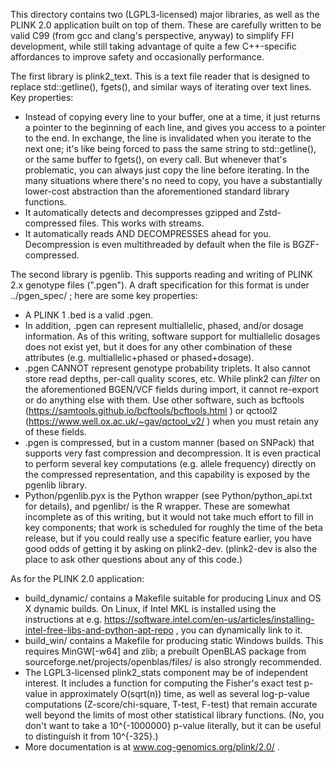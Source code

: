 This directory contains two (LGPL3-licensed) major libraries, as well as the
PLINK 2.0 application built on top of them.  These are carefully written to be
valid C99 (from gcc and clang's perspective, anyway) to simplify FFI
development, while still taking advantage of quite a few C++-specific
affordances to improve safety and occasionally performance.

The first library is plink2_text.  This is a text file reader that is designed
to replace std::getline(), fgets(), and similar ways of iterating over text
lines.  Key properties:
* Instead of copying every line to your buffer, one at a time, it just returns
  a pointer to the beginning of each line, and gives you access to a pointer to
  the end.  In exchange, the line is invalidated when you iterate to the next
  one; it's like being forced to pass the same string to std::getline(), or the
  same buffer to fgets(), on every call.  But whenever that's problematic, you
  can always just copy the line before iterating.  In the many situations where
  there's no need to copy, you have a substantially lower-cost abstraction than
  the aforementioned standard library functions.
* It automatically detects and decompresses gzipped and Zstd-compressed files.
  This works with streams.
* It automatically reads AND DECOMPRESSES ahead for you.  Decompression is even
  multithreaded by default when the file is BGZF-compressed.

The second library is pgenlib.  This supports reading and writing of PLINK 2.x
genotype files (".pgen").  A draft specification for this format is under
../pgen_spec/ ; here are some key properties:
* A PLINK 1 .bed is a valid .pgen.
* In addition, .pgen can represent multiallelic, phased, and/or dosage
  information.  As of this writing, software support for multiallelic dosages
  does not exist yet, but it does for any other combination of these attributes
  (e.g. multiallelic+phased or phased+dosage).
* .pgen CANNOT represent genotype probability triplets.  It also cannot store
  read depths, per-call quality scores, etc.  While plink2 can *filter* on the
  aforementioned BGEN/VCF fields during import, it cannot re-export or do
  anything else with them.  Use other software, such as bcftools
  (https://samtools.github.io/bcftools/bcftools.html ) or qctool2
  (https://www.well.ox.ac.uk/~gav/qctool_v2/ ) when you must retain any of
  these fields.
* .pgen is compressed, but in a custom manner (based on SNPack) that supports
  very fast compression and decompression.  It is even practical to perform
  several key computations (e.g. allele frequency) directly on the compressed
  representation, and this capability is exposed by the pgenlib library.
* Python/pgenlib.pyx is the Python wrapper (see Python/python_api.txt for
  details), and pgenlibr/ is the R wrapper.  These are somewhat incomplete as
  of this writing, but it would not take much effort to fill in key components;
  that work is scheduled for roughly the time of the beta release, but if you
  could really use a specific feature earlier, you have good odds of getting it
  by asking on plink2-dev.  (plink2-dev is also the place to ask other
  questions about any of this code.)

As for the PLINK 2.0 application:
* build_dynamic/ contains a Makefile suitable for producing Linux and OS X
  dynamic builds.  On Linux, if Intel MKL is installed using the instructions
  at e.g.
  https://software.intel.com/en-us/articles/installing-intel-free-libs-and-python-apt-repo ,
  you can dynamically link to it.
* build_win/ contains a Makefile for producing static Windows builds.  This
  requires MinGW[-w64] and zlib; a prebuilt OpenBLAS package from
  sourceforge.net/projects/openblas/files/ is also strongly recommended.
* The LGPL3-licensed plink2_stats component may be of independent interest.  It
  includes a function for computing the Fisher's exact test p-value in
  approximately O(sqrt(n)) time, as well as several log-p-value computations
  (Z-score/chi-square, T-test, F-test) that remain accurate well beyond the
  limits of most other statistical library functions.  (No, you don't want to
  take a 10^{-1000000} p-value literally, but it can be useful to distinguish
  it from 10^{-325}.)
* More documentation is at www.cog-genomics.org/plink/2.0/ .
